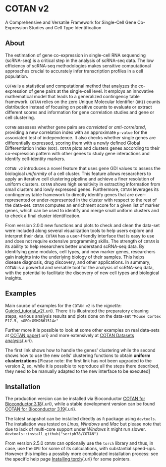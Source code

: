 # COTAN v2

A Comprehensive and Versatile Framework for Single-Cell Gene Co-Expression
Studies and Cell Type Identification

## About

The estimation of gene co-expression in single-cell RNA sequencing (scRNA-seq)
is a critical step in the analysis of scRNA-seq data. The low efficiency of
scRNA-seq methodologies makes sensitive computational approaches crucial to
accurately infer transcription profiles in a cell population.

`COTAN` is a statistical and computational method that analyzes the
co-expression of gene pairs at the single-cell level. It employs an innovative
mathematical model that leads to a generalized contingency table framework.
`COTAN` relies on the zero Unique Molecular Identifier (`UMI`) counts
distribution instead of focusing on positive counts to evaluate or extract
different scores and information for gene correlation studies and gene or cell
clustering.

`COTAN` assesses whether gene pairs are *correlated* or *anti-correlated*,
providing a new correlation index with an approximate `p-value` for the
associated test of independence. It also checks whether single genes are
differentially expressed, scoring them with a newly defined Global
Differentiation Index (`GDI`). `COTAN` plots and clusters genes according to
their co-expression pattern with other genes to study gene interactions and
identify cell-identity markers.

`COTAN v2` introduces a novel feature that uses gene GDI values to assess the
biological *uniformity* of a cell cluster. This feature allows researchers to
apply an iterative cell clustering pipeline and achieve a finer resolution of
uniform clusters. `COTAN` shows high sensitivity in extracting information from
small clusters and lowly expressed genes. Furthermore, `COTAN` leverages its
contingency table framework to directly identify genes that are over-represented
or under-represented in the cluster with respect to the rest of the data-set.
`COTAN` computes an enrichment score for a given list of marker genes, which can
be used to identify and merge small uniform clusters and to check a final
cluster identification.

From version 2.0.0 new functions and plots to check and clean the data-set were
included along several visualization tools to help users explore and interpret
their data. `COTAN` has a user-friendly interface that is easy to use and does
not require extensive programming skills. The strength of `COTAN` is its ability
to help researchers better understand scRNA-seq data. By identifying gene
modules, cell types, and new marker genes, researchers gain insights into the
underlying biology of their samples. This helps disease diagnosis, drug
discovery, and other applications. In summary, `COTAN` is a powerful and
versatile tool for the analysis of scRNA-seq data, with the potential to
facilitate the discovery of new cell types and biological insights.

## Examples

Main source of examples for the `COTAN v2` is the *vignette*:
[Guided_tutorial_v2](https://github.com/seriph78/COTAN/blob/devel/vignettes/Guided_tutorial_v2.Rmd
"main vignette"){.uri}. There it is illustrated the preparatory cleaning steps,
various analysis results and plots done on the data-set `"Mouse Cortex E17.5,
<GEO:GSM2861514>"`

Further more it is possible to look at some other examples on real data-sets at
[COTAN paper](https://seriph78.github.io/Cotan_paper/index.html){.uri} and more
extensively at [COTAN Datasets
analysis](https://seriph78.github.io/COTAN_Datasets_analysis/){.uri}.

The first link shows how to handle the genes' clustering while the second shows
how to use the new cells' clustering functions to obtain **uniform
clusterizations** [Please note: the first link has not been upgraded to the
version 2, so, while it is possible to reproduce all the steps there described,
they need to be manually adapted to the new interface to be executed]

## Installation

The production version can be installed via Bioconductor [COTAN for Bioconductor
3.18](https://bioconductor.org/packages/3.18/bioc/html/COTAN.html "Production
version"){.uri}, while a stable development version can be found [COTAN for
Bioconductor 3.19](https://bioconductor.org/packages/3.19/bioc/html/COTAN.html
"Development version"){.uri}.

The latest snapshot can be installed directly as `R` package using `devtools`.
The installation was tested on *Linux*, *Windows* and *Mac* but please note that
due to lack of multi-core support under *Windows* it might run slower.
`devtools::install_github("seriph78/COTAN")`

From version 2.5.0 `COTAN` can optionally use the `torch` library and thus, in
case, use the `GPU` for some of its calculations, with substantial speed-ups.
However this implies a possibly more complicated installation process: see the
specific help page [Installing
torch](https://github.com/seriph78/COTAN/blob/devel/man/Installing_torch.Rd){.uri}
for some pointers.

